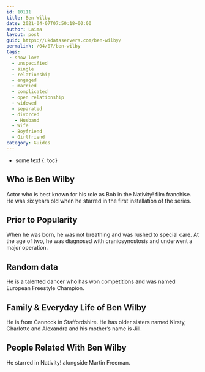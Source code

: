 ```yaml
---
id: 10111
title: Ben Wilby
date: 2021-04-07T07:50:18+00:00
author: Laima
layout: post
guid: https://ukdataservers.com/ben-wilby/
permalink: /04/07/ben-wilby
tags:
 - show love
  - unspecified
  - single
  - relationship
  - engaged
  - married
  - complicated
  - open relationship
  - widowed
  - separated
  - divorced
   - Husband
  - Wife
  - Boyfriend
  - Girlfriend
category: Guides
---
```


* some text
{: toc}


## Who is Ben Wilby
                  
                  
                  
Actor who is best known for his role as Bob in the Nativity! film franchise. He was six years old when he starred in the first installation of the series.
                  
              
            
              
            
                
                
                
## Prior to Popularity
                  
                  
                  
When he was born, he was not breathing and was rushed to special care. At the age of two, he was diagnosed with craniosynostosis and underwent a major operation.
                  
              
            
              
            
                
                
                
## Random data
                  
                  
                  
He is a talented dancer who has won competitions and was named European Freestyle Champion.
                  
              
            
              
            
                
                
                
## Family & Everyday Life of Ben Wilby
                  
                  
                  
He is from Cannock in Staffordshire. He has older sisters named Kirsty, Charlotte and Alexandra and his mother&#8217;s name is Jill.
                  
              
            
              
            
                
                
                
## People Related With Ben Wilby
                  
                  
                  
He starred in Nativity! alongside Martin Freeman.
                  
              
            
              
            
                
              
            
              
              
            
            
              
            
          
          
          